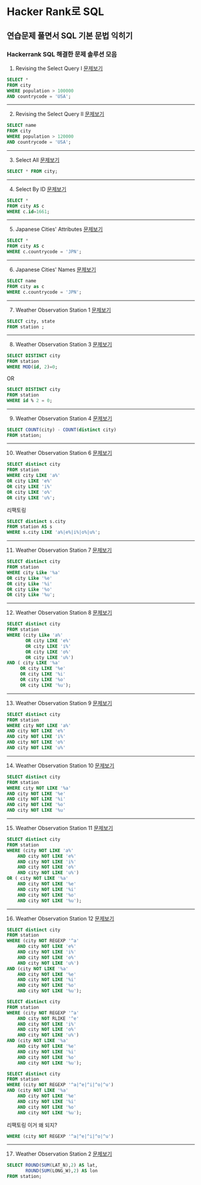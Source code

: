 # Hacker Rank로 SQL
## 연습문제 풀면서 SQL 기본 문법 익히기



### Hackerrank SQL 해결한 문제 솔루션 모음


1. Revising the Select Query I
[문제보기](https://www.hackerrank.com/challenges/revising-the-select-query/problem)
```SQL
SELECT * 
FROM city 
WHERE population > 100000 
AND countrycode = 'USA';
```
-----


2. Revising the Select Query II
[문제보기](https://www.hackerrank.com/challenges/revising-the-select-query-2/problem)
```SQL
SELECT name 
FROM city 
WHERE population > 120000 
AND countrycode = 'USA';
```
-----

3. Select All
[문제보기](https://www.hackerrank.com/challenges/select-all-sql/problem)
```SQL
SELECT * FROM city;
```
----
4. Select By ID
[문제보기](https://www.hackerrank.com/challenges/select-by-id/problem)
```SQL
SELECT * 
FROM city AS c
WHERE c.id=1661;
```
----
5. Japanese Cities' Attributes
[문제보기](https://www.hackerrank.com/challenges/japanese-cities-attributes/problem)
```SQL
SELECT * 
FROM city AS c 
WHERE c.countrycode = 'JPN';
```
----
6. Japanese Cities' Names
[문제보기](https://www.hackerrank.com/challenges/japanese-cities-name/problem)
```SQL
SELECT name 
FROM city as c
WHERE c.countrycode = 'JPN';
```
----
7. Weather Observation Station 1
[문제보기](https://www.hackerrank.com/challenges/weather-observation-station-1/problem)
```SQL
SELECT city, state 
FROM station ;
```
----
8. Weather Observation Station 3
[문제보기](https://www.hackerrank.com/challenges/weather-observation-station-3/problem)
```SQL
SELECT DISTINCT city 
FROM station 
WHERE MOD(id, 2)=0;
```
OR
```SQL
SELECT DISTINCT city
FROM station
WHERE id % 2 = 0;
```
---
9. Weather Observation Station 4
[문제보기](https://www.hackerrank.com/challenges/weather-observation-station-4/problem)
```SQL
SELECT COUNT(city) - COUNT(distinct city) 
FROM station;
```
---
10. Weather Observation Station 6
[문제보기](https://www.hackerrank.com/challenges/weather-observation-station-6/problem)
```SQL
SELECT distinct city
FROM station
WHERE city LIKE 'a%' 
OR city LIKE 'e%' 
OR city LIKE 'i%' 
OR city LIKE 'o%' 
OR city LIKE 'u%';
```
리팩토링
```SQL
SELECT distinct s.city
FROM station AS s
WHERE s.city LIKE 'a%|e%|i%|o%|u%';
```
---
11. Weather Observation Station 7
[문제보기](https://www.hackerrank.com/challenges/weather-observation-station-7/problem)
```SQL
SELECT distinct city 
FROM station 
WHERE city Like '%a'
OR city Like '%e'
OR city Like '%i'
OR city Like '%o'
OR city Like '%u';
```
----
12. Weather Observation Station 8
[문제보기](https://www.hackerrank.com/challenges/weather-observation-station-8/problem)
```SQL
SELECT distinct city 
FROM station 
WHERE (city Like 'a%' 
       OR city LIKE 'e%' 
       OR city LIKE 'i%' 
       OR city LIKE 'o%' 
       OR city LIKE 'u%') 
AND ( city LIKE '%a' 
     OR city LIKE '%e' 
     OR city LIKE '%i'
     OR city LIKE '%o' 
     OR city LIKE '%u');
```
----
13. Weather Observation Station 9
[문제보기](https://www.hackerrank.com/challenges/weather-observation-station-9/problem)
```SQL
SELECT distinct city 
FROM station 
WHERE city NOT LIKE 'a%' 
AND city NOT LIKE 'e%' 
AND city NOT LIKE 'i%' 
AND city NOT LIKE 'o%' 
AND city NOT LIKE 'u%'
```
----


14. Weather Observation Station 10
[문제보기](https://www.hackerrank.com/challenges/weather-observation-station-10/problem)
```SQL
SELECT distinct city
FROM station
WHERE city NOT LIKE '%a' 
AND city NOT LIKE '%e' 
AND city NOT LIKE '%i' 
AND city NOT LIKE '%o' 
AND city NOT LIKE '%u'
```
----


15. Weather Observation Station 11
[문제보기](https://www.hackerrank.com/challenges/weather-observation-station-11/problem)
```SQL
SELECT distinct city
FROM station
WHERE (city NOT LIKE 'a%' 
    AND city NOT LIKE 'e%' 
    AND city NOT LIKE 'i%' 
    AND city NOT LIKE 'o%' 
    AND city NOT LIKE 'u%') 
OR ( city NOT LIKE '%a' 
    AND city NOT LIKE '%e' 
    AND city NOT LIKE '%i' 
    AND city NOT LIKE '%o' 
    AND city NOT LIKE '%u');
```
---


16. Weather Observation Station 12
[문제보기](https://www.hackerrank.com/challenges/weather-observation-station-12/problem)
```SQL
SELECT distinct city
FROM station
WHERE (city NOT REGEXP '^a' 
    AND city NOT LIKE 'e%' 
    AND city NOT LIKE 'i%' 
    AND city NOT LIKE 'o%' 
    AND city NOT LIKE 'u%') 
AND (city NOT LIKE '%a' 
    AND city NOT LIKE '%e' 
    AND city NOT LIKE '%i' 
    AND city NOT LIKE '%o' 
    AND city NOT LIKE '%u');
```
```SQL
SELECT distinct city
FROM station
WHERE (city NOT REGEXP '^a' 
    AND city NOT RLIKE '^e' 
    AND city NOT LIKE 'i%' 
    AND city NOT LIKE 'o%' 
    AND city NOT LIKE 'u%') 
AND (city NOT LIKE '%a' 
    AND city NOT LIKE '%e' 
    AND city NOT LIKE '%i' 
    AND city NOT LIKE '%o' 
    AND city NOT LIKE '%u');
```
```SQL
SELECT distinct city
FROM station
WHERE (city NOT REGEXP '^a|^e|^i|^o|^u') 
AND (city NOT LIKE '%a' 
    AND city NOT LIKE '%e' 
    AND city NOT LIKE '%i' 
    AND city NOT LIKE '%o' 
    AND city NOT LIKE '%u');
```

리팩토링 이거 왜 되지?

```SQL
WHERE (city NOT REGEXP '^a|^e|^i|^o|^u') 
```
---


17. Weather Observation Station 2
[문제보기](https://www.hackerrank.com/challenges/weather-observation-station-2/problem)
```SQL
SELECT ROUND(SUM(LAT_N),2) AS lat, 
       ROUND(SUM(LONG_W),2) AS lon 
FROM station; 
```
